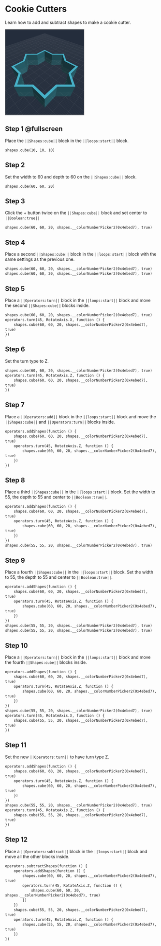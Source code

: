 # Cookie Cutters

Learn how to add and subtract shapes to make a cookie cutter.

![Make a cookie cutter](/docs/static/examples/subtractshapes/project-image.png)



## Step 1 @fullscreen

Place the ``||Shapes:cube||`` block in the ``||loops:start||`` block.

```blocks
shapes.cube(10, 10, 10)
```

## Step 2

Set the width to 60 and depth to 60 on the ``||Shapes:cube||`` block.

```blocks
shapes.cube(60, 60, 20)
```

## Step 3

Click the + button twice on the ``||Shapes:cube||`` block and set center to ``||Boolean:true||``
```blocks
shapes.cube(60, 60, 20, shapes.__colorNumberPicker2(0x4ebed7), true)
```

## Step 4
Place a second ``||Shapes:cube||`` block in the ``||loops:start||`` block with the same settings as the previous one.
```blocks
shapes.cube(60, 60, 20, shapes.__colorNumberPicker2(0x4ebed7), true)
shapes.cube(60, 60, 20, shapes.__colorNumberPicker2(0x4ebed7), true)
```

## Step 5
Place a ``||Operators:turn||`` block in the ``||loops:start||`` block and move the second ``||Shapes:cube||`` blocks inside.
```blocks
shapes.cube(60, 60, 20, shapes.__colorNumberPicker2(0x4ebed7), true)
operators.turn(45, RotateAxis.X, function () {
    shapes.cube(60, 60, 20, shapes.__colorNumberPicker2(0x4ebed7), true)
})
```

## Step 6
Set the turn type to Z. 
```blocks
shapes.cube(60, 60, 20, shapes.__colorNumberPicker2(0x4ebed7), true)
operators.turn(45, RotateAxis.Z, function () {
    shapes.cube(60, 60, 20, shapes.__colorNumberPicker2(0x4ebed7), true)
})
```

## Step 7
Place a ``||Operators:add||`` block in the ``||loops:start||`` block and move the ``||Shapes:cube||`` and ``||Operators:turn||`` blocks inside.

```blocks
operators.addShapes(function () {
    shapes.cube(60, 60, 20, shapes.__colorNumberPicker2(0x4ebed7), true)
    operators.turn(45, RotateAxis.Z, function () {
        shapes.cube(60, 60, 20, shapes.__colorNumberPicker2(0x4ebed7), true)
    })
})
```

## Step 8
Place a third ``||Shapes:cube||`` in the ``||loops:start||`` block. Set the width to 55, the depth to 55 and center to ``||Boolean:true||``.
```blocks
operators.addShapes(function () {
    shapes.cube(60, 60, 20, shapes.__colorNumberPicker2(0x4ebed7), true)
    operators.turn(45, RotateAxis.Z, function () {
        shapes.cube(60, 60, 20, shapes.__colorNumberPicker2(0x4ebed7), true)
    })
})
shapes.cube(55, 55, 20, shapes.__colorNumberPicker2(0x4ebed7), true)
```

## Step 9
Place a fourth ``||Shapes:cube||`` in the ``||loops:start||`` block. Set the width to 55, the depth to 55 and center to ``||Boolean:true||``.
```blocks
operators.addShapes(function () {
    shapes.cube(60, 60, 20, shapes.__colorNumberPicker2(0x4ebed7), true)
    operators.turn(45, RotateAxis.Z, function () {
        shapes.cube(60, 60, 20, shapes.__colorNumberPicker2(0x4ebed7), true)
    })
})
shapes.cube(55, 55, 20, shapes.__colorNumberPicker2(0x4ebed7), true)
shapes.cube(55, 55, 20, shapes.__colorNumberPicker2(0x4ebed7), true)
```

## Step 10
Place a ``||Operators:turn||`` block in the ``||loops:start||`` block and move the fourth ``||Shapes:cube||`` blocks inside. 
```blocks
operators.addShapes(function () {
    shapes.cube(60, 60, 20, shapes.__colorNumberPicker2(0x4ebed7), true)
    operators.turn(45, RotateAxis.Z, function () {
        shapes.cube(60, 60, 20, shapes.__colorNumberPicker2(0x4ebed7), true)
    })
})
shapes.cube(55, 55, 20, shapes.__colorNumberPicker2(0x4ebed7), true)
operators.turn(45, RotateAxis.X, function () {
    shapes.cube(55, 55, 20, shapes.__colorNumberPicker2(0x4ebed7), true)
})
```

## Step 11
Set the new ``||Operators:turn||`` to have turn type Z. 
```blocks
operators.addShapes(function () {
    shapes.cube(60, 60, 20, shapes.__colorNumberPicker2(0x4ebed7), true)
    operators.turn(45, RotateAxis.Z, function () {
        shapes.cube(60, 60, 20, shapes.__colorNumberPicker2(0x4ebed7), true)
    })
})
shapes.cube(55, 55, 20, shapes.__colorNumberPicker2(0x4ebed7), true)
operators.turn(45, RotateAxis.Z, function () {
    shapes.cube(55, 55, 20, shapes.__colorNumberPicker2(0x4ebed7), true)
})
```

## Step 12
Place a ``||Operators:subtract||`` block in the ``||loops:start||`` block and move all the other blocks inside.
```blocks
operators.subtractShapes(function () {
    operators.addShapes(function () {
        shapes.cube(60, 60, 20, shapes.__colorNumberPicker2(0x4ebed7), true)
        operators.turn(45, RotateAxis.Z, function () {
            shapes.cube(60, 60, 20, shapes.__colorNumberPicker2(0x4ebed7), true)
        })
    })
    shapes.cube(55, 55, 20, shapes.__colorNumberPicker2(0x4ebed7), true)
    operators.turn(45, RotateAxis.Z, function () {
        shapes.cube(55, 55, 20, shapes.__colorNumberPicker2(0x4ebed7), true)
    })
})
```